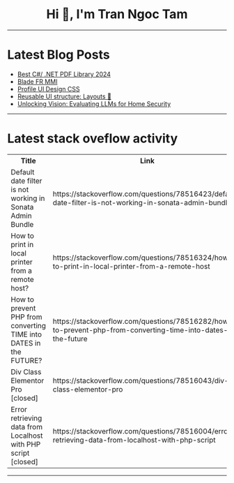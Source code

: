 <h1 align="center">Hi 👋, I'm Tran Ngoc Tam</h1>

---

# Latest Blog Posts 
<!-- BLOG-POST-LIST:START -->
- [Best C#/ .NET PDF Library 2024](https://dev.to/derek-compdf/best-c-net-pdf-library-2024-1kn4)
- [Blade FR MMI](https://dev.to/hugodemont/blade-fr-mmi-2jip)
- [Profile UI Design CSS](https://dev.to/aniketchugh/profile-ui-design-css-5edl)
- [Reusable UI structure: Layouts 💱](https://dev.to/dvalin99/a-reusable-ui-structure-layouts-5eh5)
- [Unlocking Vision: Evaluating LLMs for Home Security](https://dev.to/fr4ncis/unlocking-vision-evaluating-llms-for-home-security-2dmk)
<!-- BLOG-POST-LIST:END -->

---

# Latest stack oveflow activity
<table>
  <tr><th>Title</th><th>Link</th></tr>
  <!-- STACKOVERFLOW:START --><tr><td>Default date filter is not working in Sonata Admin Bundle</td><td>https://stackoverflow.com/questions/78516423/default-date-filter-is-not-working-in-sonata-admin-bundle</td></tr><tr><td>How to print in local printer from a remote host?</td><td>https://stackoverflow.com/questions/78516324/how-to-print-in-local-printer-from-a-remote-host</td></tr><tr><td>How to prevent PHP from converting TIME into DATES in the FUTURE?</td><td>https://stackoverflow.com/questions/78516282/how-to-prevent-php-from-converting-time-into-dates-in-the-future</td></tr><tr><td>Div Class Elementor Pro [closed]</td><td>https://stackoverflow.com/questions/78516043/div-class-elementor-pro</td></tr><tr><td>Error retrieving data from Localhost with PHP script [closed]</td><td>https://stackoverflow.com/questions/78516004/error-retrieving-data-from-localhost-with-php-script</td></tr><!-- STACKOVERFLOW:END -->
</table>

---


